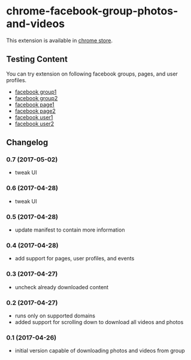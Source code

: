 # chrome-facebook-group-photos-and-videos

This extension is available in [chrome store](https://chrome.google.com/webstore/detail/fb-download-groups-photos/cipgolmkimeojgfilkiofiifhpecjbkj).


## Testing Content

You can try extension on following facebook groups, pages, and user profiles.

- [facebook group1](https://www.facebook.com/groups/777354402432147/)
- [facebook group2](https://www.facebook.com/groups/zapomenuta.ostrava/)
- [facebook page1](https://www.facebook.com/Fractals-Daily-1504893012863108/)
- [facebook page2](https://www.facebook.com/Funny.Cats.Videos.Daily/)
- [facebook user1](https://www.facebook.com/profile.php?id=100016359044936)
- [facebook user2](https://www.facebook.com/zuck)

## Changelog

### 0.7	(2017-05-02)
- tweak UI

### 0.6	(2017-04-28)
- tweak UI

### 0.5	(2017-04-28)
- update manifest to contain more information

### 0.4	(2017-04-28)
- add support for pages, user profiles, and events

### 0.3	(2017-04-27)
- uncheck already downloaded content

### 0.2	(2017-04-27)
- runs only on supported domains
- added support for scrolling down to download all videos and photos

### 0.1 (2017-04-26)
- initial version capable of downloading photos and videos from group

